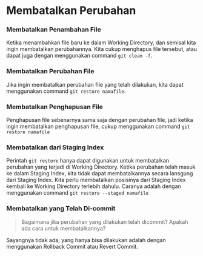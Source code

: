 # Membatalkan Perubahan

### Membatalkan Penambahan File
Ketika menambahkan file baru ke dalam Working Directory, dan semisal kita ingin membatalkan perubahannya. Kita cukup menghapus file tersebut, atau dapat juga dengan menggunakan command ```git clean -f```.

### Membatalkan Perubahan File
Jika ingin membatalkan perubahan file yang telah dilakukan, kita dapat menggunakan command ```git restore namafile```.

### Membatalkan Penghapusan File
Penghapusan file sebenarnya sama saja dengan perubahan file, jadi ketika ingin membatalkan penghapusan file, cukup menggunakan command ```git restore namafile```

### Membatalkan dari Staging Index
Perintah ```git restore``` hanya dapat digunakan untuk membatalkan perubahan yang terjadi di Working Directory. Ketika perubahan telah masuk ke dalam Staging Index, kita tidak dapat membatalkannya secara lansgung dari Staging Index. Kita perlu membatalkan posisinya dari Staging Index kembali ke Working Directory terlebih dahulu. Caranya adalah dengan menggunakan command ```git restore --staged namafile```

### Membatalkan yang Telah Di-commit
> Bagaimana jika perubahan yang dilakukan telah dicommit? Apakah ada cara untuk membatalkannya?

Sayangnya tidak ada, yang hanya bisa dilakukan adalah dengan menggunakan Rollback Commit atau Revert Commit.